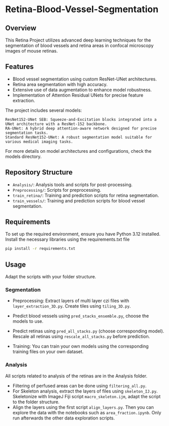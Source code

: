 # Retina-Blood-Vessel-Segmentation


## Overview
This Retina Project utilizes advanced deep learning techniques for the segmentation of blood vessels and retina areas in confocal microscopy images of mouse retinas.

## Features
- Blood vessel segmentation using custom ResNet-UNet architectures.
- Retina area segmentation with high accuracy.
- Extensive use of data augmentation to enhance model robustness.
- Implementation of Attention Residual UNets for precise feature extraction.

The project includes several models:

    ResNet152-UNet SEB: Squeeze-and-Excitation blocks integrated into a UNet architecture with a ResNet-152 backbone.
    RA-UNet: A hybrid deep attention-aware network designed for precise segmentation tasks.
    Standard ResNet152-UNet: A robust segmentation model suitable for various medical imaging tasks.

For more details on model architectures and configurations, check the models directory.

## Repository Structure
- `Analysis/`: Analysis tools and scripts for post-processing.
- `Preprocessing/`: Scripts for preprocessing.
- `train_retina/`: Training and prediction scripts for retina segmentation.
- `train_vessels/`: Training and prediction scripts for blood vessel segmentation.

## Requirements

To set up the required environment, ensure you have Python 3.12 installed. Install the necessary libraries using the requirements.txt file

```bash
pip install -r requirements.txt
```

## Usage

Adapt the scripts with your folder structure.

### Segmentation

- Preprocessing: Extract layers of multi layer czi files with `layer_extraction_3D.py`. Create tiles using `tiling_3D.py`.
- Predict blood vessels using `pred_stacks_ensemble.py`, choose the models to use.
- Predict retinas using `pred_all_stacks.py` (choose corresponding model). Rescale all retinas using `rescale_all_stacks.py` before prediction.

- Training: You can train your own models using the corresponding training files on your own dataset.


### Analysis

All scripts related to analysis of the retinas are in the Analysis folder.

- Filtering of perfused areas can be done using `filtering_all.py`.
- For Skeleton analysis, extract the layers of files using `skeleton_IJ.py`. Skeletonize with ImageJ Fiji script `macro_skeleton.ijm`, adapt the script to the folder structure.
- Align the layers using the first script `align_layers.py`. Then you can explore the data with the notebooks such as `area_fraction.ipynb`. Only run afterwards the other data exploration scripts.
